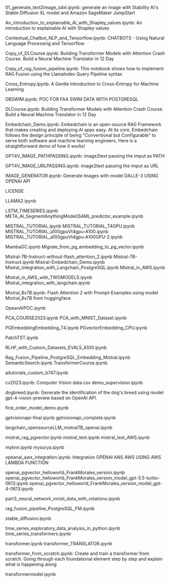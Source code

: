 01_generate_text2image_sdxl.ipynb:  generate an image with Stability AI's Stable Diffusion XL model and Amazon SageMaker JumpStart
 
An_introduction_to_explainable_AI_with_Shapley_values.ipynb:  An introduction to explainable AI with Shapley values

Contextual_Chatbot_NLP_and_Tensorflow.ipynb: CHATBOTS - Using Natural Language Processing and Tensorflow

Copy_of_DLCourse.ipynb: Building Transformer Models with Attention Crash Course. Build a Neural Machine Translator in 12 Day

Copy_of_rag_fusion_pipeline.ipynb: This notebook shows how to implement RAG Fusion using the LlamaIndex Query Pipeline syntax

Cross_Entropy.ipynb: A Gentle Introduction to Cross-Entropy for Machine Learning

DBSWIM.ipynb: POC FOR FAA SWIM DATA WITH POSTGRESQL 

DLCourse.ipynb: Building Transformer Models with Attention Crash Course. Build a Neural Machine Translator in 12 Day

Embedchain_Demo.ipynb: Embedchain is an open-source RAG Framework that makes creating and deploying AI apps easy. At its core, Embedchain follows the design principle of being "Conventional but Configurable" to serve both software and machine learning engineers. Here is a straightforward demo of how it works!

GPT4V_IMAGE_PATHPASSING.ipynb: image2text passing the imput as PATH

 GPT4V_IMAGE_URLPASSING.ipynb: image2text passing the imput as URL

IMAGE_GENERATOR.ipynb: Generate Images with model DALLE-3 USING OPENAI API

LICENSE

LLAMA2.ipynb

LSTM_TIMESERIES.ipynb
META_AI_SegmentAnythingModel(SAM)_predictor_example.ipynb

MISTRAL_TUTORIAL.ipynb
MISTRAL_TUTORIAL_T4GPU.ipynb
MISTRAL_TUTORIAL_a100gpuVt4gpu-A100.ipynb
MISTRAL_TUTORIAL_a100gpuVt4gpu-A100GPU-2.ipynb

MambaGC.ipynb
Migrate_from_pg_embedding_to_pg_vector.ipynb

Mistral-7B-Instruct-without-flash_attention_2.ipynb
Mistral-7B-Instruct.ipynb
Mistral-Embedchain_Demo.ipynb
Mistral_Integration_with_Langchain_PostgreSQL.ipynb
Mistral_in_AWS.ipynb

Mistral_in_AWS_with_TWOMODELS.ipynb
Mistral_integration_with_langchain.ipynb

Mixtral_8x7B.ipynb: Flash Attention 2 with Prompt-Examples using model Mixtral_8x7B from huggingface 

OpeanAIPOC.ipynb

PCA_COURSE2023.ipynb
PCA_with_MNIST_Dataset.ipynb

PGEmbeddingEmbedding_T4.ipynb
PGvectorEmbedding_CPU.ipynb

PatchTST.ipynb

RLHF_with_Custom_Datasets_EVAL5_A100.ipynb

Rag_Fusion_Pipeline_PostgreSQL_Embedding_Mistral.ipynb
SemanticSearch.ipynb
TransformerCourse.ipynb

aitutorials_custom_b747.ipynb

cv2023.ipynb: Computer Vision 
data.csv
demo_supervision.ipynb

dogbreed.ipynb: Generate the identification of the dog's breed using model gpt-4-vision-preview based on OpenAI API.  

first_order_model_demo.ipynb

gptvisionapi-final.ipynb
gptvisionapi_complete.ipynb

langchain_opensourceLLM_mistral7B_openai.ipynb

mistral_rag_pgvector.ipynb
mistral_test.ipynb
mistral_test_AWS.ipynb

myknn.ipynb
mysurya.ipynb

opeanai_aws_integration.ipynb: Integration OPENAI ANS AWS USING AWS LAMBDA FUNCTION

openai_pgvector_helloworld_FrankMorales_version.ipynb
openai_pgvector_helloworld_FrankMorales_version_model_gpt-3.5-turbo-0613.ipynb
openai_pgvector_helloworld_FrankMorales_version_model_gpt-4-0613.ipynb

part3_neural_network_mnist_data_with_rotations.ipynb

rag_fusion_pipeline_PostgreSQL_FM.ipynb

stable_diffusion.ipynb

time_series_exploratory_data_analysis_in_python.ipynb
time_series_transformers.ipynb

transformer.ipynb
transformer_TRANSLATOR.ipynb

transformer_from_scratch.ipynb:  Create and train a transformer from scratch. Going through each foundational element step by step and explain what is happening along 

transformermodel.ipynb
